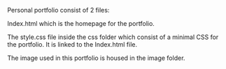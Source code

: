 Personal portfolio consist of 2 files:

Index.html which is the homepage for the portfolio.

The style.css file inside the css folder which consist of a minimal CSS for the portfolio. It is linked to the Index.html file.

The image used in this portfolio is housed in the image folder.
